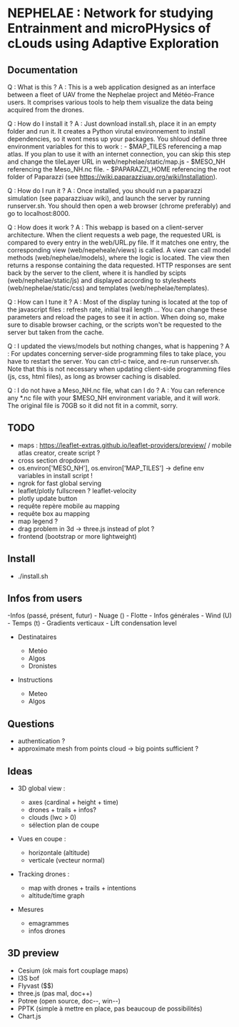 # NEPHELAE : Network for studying Entrainment and microPHysics of cLouds using Adaptive Exploration

## Documentation

Q : What is this ?
A : This is a web application designed as an interface between a fleet of UAV frome the Nephelae project and Météo-France users. It comprises various tools to help them visualize the data being acquired from the drones.

Q : How do I install it ?
A : Just download install.sh, place it in an empty folder and run it. It creates a Python virutal environnement to install dependencies, so it wont mess up your packages. You shloud define three environment variables for this to work :
    - $MAP_TILES referencing a map atlas. If you plan to use it with an internet connection, you can skip this step and change the tileLayer URL in web/nephelae/static/map.js
    - $MESO_NH referencing the Meso_NH.nc file.
    - $PAPARAZZI_HOME referencing the root folder of Paparazzi (see https://wiki.paparazziuav.org/wiki/Installation).


Q : How do I run it ?
A : Once installed, you should run a paparazzi simulation (see paparazziuav wiki), and launch the server by running runserver.sh. You should then open a web browser (chrome preferably) and go to localhost:8000.


Q : How does it work ?
A : This webapp is based on a client-server architecture. When the client requests a web page, the requested URL is compared to every entry in the web/URL.py file. If it matches one entry, the corresponding view (web/nepeheale/views) is called. A view can call model methods (web/nephelae/models), where the logic is located. The view then returns a response containing the data requested. HTTP responses are sent back by the server to the client, where it is handled by scipts (web/nephelae/static/js) and displayed according to stylesheets (web/nephelae/static/css) and templates (web/nephelae/templates).


Q : How can I tune it ?
A : Most of the display tuning is located at the top of the javascript files : refresh rate, initial trail length ... You can change these parameters and reload the pages to see it in action. When doing so, make sure to disable browser caching, or the scripts won't be requested to the server but taken from the cache.


Q : I updated the views/models but nothing changes, what is happening ?
A : For updates concerning server-side programming files to take place, you have to restart the server. You can ctrl-c twice, and re-run runserver.sh. Note that this is not necessary when updating client-side programming files (js, css, html files), as long as browser caching is disabled.


Q : I do not have a Meso_NH.nc file, what can I do ?
A : You can reference any *.nc file with your $MESO_NH environment variable, and it will *work*. The original file is 70GB so it did not fit in a commit, sorry.



## TODO

- maps : https://leaflet-extras.github.io/leaflet-providers/preview/ / mobile atlas creator, create script ?
- cross section dropdown
- os.environ['MESO_NH'], os.environ['MAP_TILES'] -> define env variables in install script !
- ngrok for fast global serving
- leaflet/plotly fullscreen ? leaflet-velocity
- plotly update button
- requête repère mobile au mapping
- requête box au mapping
- map legend ?
- drag problem in 3d -> three.js instead of plot ?
- frontend (bootstrap or more lightweight)

## Install

- ./install.sh

## Infos from users

-Infos (passé, présent, futur)
    - Nuage ()
    - Flotte
    - Infos générales
        - Wind (U)
        - Temps (t)
        - Gradients verticaux
        - Lift condensation level

- Destinataires
    - Metéo
    - Algos
    - Dronistes

- Instructions
    - Meteo
    - Algos


## Questions

-   authentication ?
-   approximate mesh from points cloud -> big points sufficient ?

## Ideas

-   3D global view :

    -   axes (cardinal + height + time)
    -   drones + trails + infos?
    -   clouds (lwc > 0)
    -   sélection plan de coupe

-   Vues en coupe :

    -   horizontale (altitude)
    -   verticale (vecteur normal)

-   Tracking drones :

    -   map with drones + trails + intentions
    -   altitude/time graph

-   Mesures

    -   emagrammes
    -   infos drones

## 3D preview

-   Cesium (ok mais fort couplage maps)
-   I3S bof
-   Flyvast (\$\$)
-   three.js (pas mal, doc++)
-   Potree (open source, doc--, win--)
-   PPTK (simple à mettre en place, pas beaucoup de possibilités)
-   Chart.js
